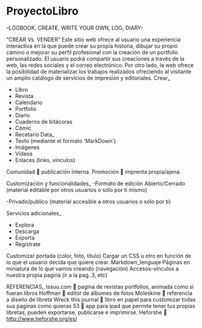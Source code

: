 ProyectoLibro
=============

–LOGBOOK, CREATE, WRITE YOUR OWN, LOG, DIARY-

“CREAR Vs. VENDER” 
Este sitio web ofrece al usuario una experiencia interactiva en la que puede crear su propia historia, dibujar su propio cámino o mejorar su perfil profesional con la creación de un portfolio personalizado.
El usuario podrá compartir sus creaciones a través de la web, las redes sociales y el correo electrónico. Por otro lado, la web ofrece la posibilidad de materializar los trabajos realizados ofreciendo al visitante un amplio catálogo de servicios de impresión y editoriales.
Crear_
-	Libro 
-	Revista
-	Calendario
-	Portfolio
-	Diario
-	Cuaderno de bitácoras
-	Cómic
-	Recetario
Data_
-	Texto (mediante el formato 'MarkDown')
-	Imágenes
-	Vídeos
-	Enlaces (links, vínculos)

Comunidad  publicación interna.
Promoción  imprenta propia/ajena.

Customización y funcionalidades_
-Formato de edición Abierto/Cerrado (material editable por otros usuarios o sólo por ti mismo)

-Privado/publico (material accesible a otros usuarios o sólo por ti)

Servicios adicionales_
-	Explora
-	Descarga
-	Exporta
-	Regístrate

Customizar portada (color, foto, título)
Cargar un CSS u otro en función de lo que el usuario decida que quiere crear.
Markdown_lenguaje
Páginas en miniatura de lo que vamos creando (navegación)
Accesos-vínculos a nuestra propia pagina (ir a la pag..3, etc)


REFERENCIAS_
Issuu.com  pagina de revistas portfolios, animada como si fueran libros
Hoffman  editor de álbumes de fotos
Moleskine  referencia a diseño de libreta
Wreck this journal  libro en papel para customizar todas sus paginas como quieras
53  app para ipad que permite tener tus propias libretas, pueden exportarse, publicarse e imprimirse.
Heforshe  http://www.heforshe.org/es/



